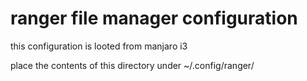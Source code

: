 # ranger file manager configuration
this configuration is looted from manjaro i3

place the contents of this directory under ~/.config/ranger/
